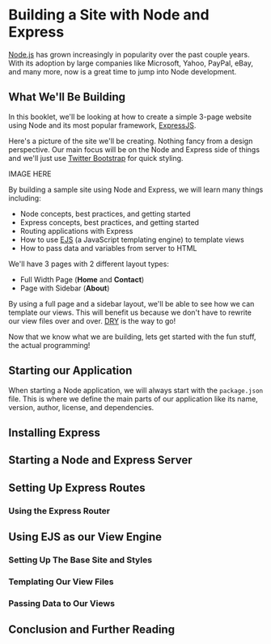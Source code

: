 # Building a Site with Node and Express

[Node.js](http://nodejs.org/) has grown increasingly in popularity over the past couple years. With its adoption by large companies like Microsoft, Yahoo, PayPal, eBay, and many more, now is a great time to jump into Node development.

## What We'll Be Building

In this booklet, we'll be looking at how to create a simple 3-page website using Node and its most popular framework, [ExpressJS](http://expressjs.com/).

Here's a picture of the site we'll be creating. Nothing fancy from a design perspective. Our main focus will be on the Node and Express side of things and we'll just use [Twitter Bootstrap](http://getbootstrap.com/) for quick styling.

IMAGE HERE

By building a sample site using Node and Express, we will learn many things including:

- Node concepts, best practices, and getting started
- Express concepts, best practices, and getting started
- Routing applications with Express
- How to use [EJS](http://embeddedjs.com/) (a JavaScript templating engine) to template views
- How to pass data and variables from server to HTML

We'll have 3 pages with 2 different layout types:

- Full Width Page (**Home** and **Contact**)
- Page with Sidebar (**About**)

By using a full page and a sidebar layout, we'll be able to see how we can template our views. This will benefit us because we don't have to rewrite our view files over and over. [DRY](http://en.wikipedia.org/wiki/Don't_repeat_yourself) is the way to go!

Now that we know what we are building, lets get started with the fun stuff, the actual programming!

## Starting our Application

When starting a Node application, we will always start with the `package.json` file. This is where we define the main parts of our application like its name, version, author, license, and dependencies.

## Installing Express

## Starting a Node and Express Server

## Setting Up Express Routes

### Using the Express Router

## Using EJS as our View Engine

### Setting Up The Base Site and Styles

### Templating Our View Files

### Passing Data to Our Views

## Conclusion and Further Reading